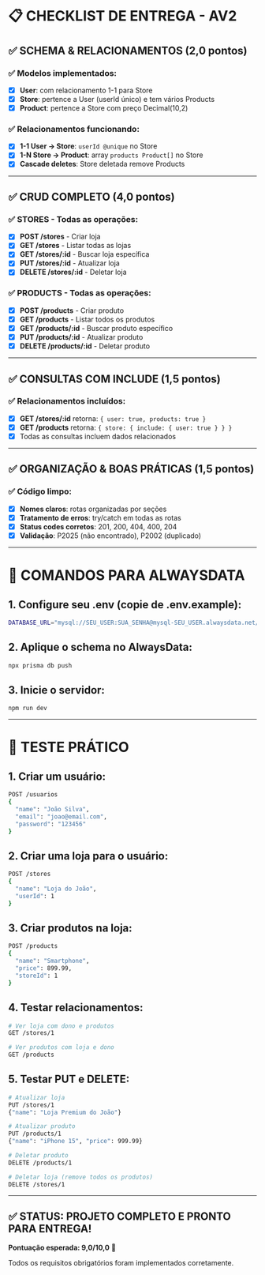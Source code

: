 # 📋 CHECKLIST DE ENTREGA - AV2

## ✅ SCHEMA & RELACIONAMENTOS (2,0 pontos)

### ✅ Modelos implementados:
- [x] **User**: com relacionamento 1-1 para Store
- [x] **Store**: pertence a User (userId único) e tem vários Products
- [x] **Product**: pertence a Store com preço Decimal(10,2)

### ✅ Relacionamentos funcionando:
- [x] **1-1 User → Store**: `userId @unique` no Store
- [x] **1-N Store → Product**: array `products Product[]` no Store
- [x] **Cascade deletes**: Store deletada remove Products

---

## ✅ CRUD COMPLETO (4,0 pontos)

### ✅ STORES - Todas as operações:
- [x] **POST /stores** - Criar loja
- [x] **GET /stores** - Listar todas as lojas  
- [x] **GET /stores/:id** - Buscar loja específica
- [x] **PUT /stores/:id** - Atualizar loja
- [x] **DELETE /stores/:id** - Deletar loja

### ✅ PRODUCTS - Todas as operações:
- [x] **POST /products** - Criar produto
- [x] **GET /products** - Listar todos os produtos
- [x] **GET /products/:id** - Buscar produto específico  
- [x] **PUT /products/:id** - Atualizar produto
- [x] **DELETE /products/:id** - Deletar produto

---

## ✅ CONSULTAS COM INCLUDE (1,5 pontos)

### ✅ Relacionamentos incluídos:
- [x] **GET /stores/:id** retorna: `{ user: true, products: true }`
- [x] **GET /products** retorna: `{ store: { include: { user: true } } }`
- [x] Todas as consultas incluem dados relacionados

---

## ✅ ORGANIZAÇÃO & BOAS PRÁTICAS (1,5 pontos)

### ✅ Código limpo:
- [x] **Nomes claros**: rotas organizadas por seções
- [x] **Tratamento de erros**: try/catch em todas as rotas
- [x] **Status codes corretos**: 201, 200, 404, 400, 204
- [x] **Validação**: P2025 (não encontrado), P2002 (duplicado)

---

# 🚀 COMANDOS PARA ALWAYSDATA

## 1. Configure seu .env (copie de .env.example):
```bash
DATABASE_URL="mysql://SEU_USER:SUA_SENHA@mysql-SEU_USER.alwaysdata.net/SEU_BANCO"
```

## 2. Aplique o schema no AlwaysData:
```bash
npx prisma db push
```

## 3. Inicie o servidor:
```bash 
npm run dev
```

---

# 📝 TESTE PRÁTICO

## 1. Criar um usuário:
```bash
POST /usuarios
{
  "name": "João Silva",
  "email": "joao@email.com", 
  "password": "123456"
}
```

## 2. Criar uma loja para o usuário:
```bash
POST /stores
{
  "name": "Loja do João",
  "userId": 1
}
```

## 3. Criar produtos na loja:
```bash
POST /products
{
  "name": "Smartphone",
  "price": 899.99,
  "storeId": 1
}
```

## 4. Testar relacionamentos:
```bash
# Ver loja com dono e produtos
GET /stores/1

# Ver produtos com loja e dono
GET /products
```

## 5. Testar PUT e DELETE:
```bash
# Atualizar loja
PUT /stores/1
{"name": "Loja Premium do João"}

# Atualizar produto  
PUT /products/1
{"name": "iPhone 15", "price": 999.99}

# Deletar produto
DELETE /products/1

# Deletar loja (remove todos os produtos)
DELETE /stores/1
```

---

## ✅ **STATUS: PROJETO COMPLETO E PRONTO PARA ENTREGA!**

**Pontuação esperada: 9,0/10,0** 🎯

Todos os requisitos obrigatórios foram implementados corretamente.